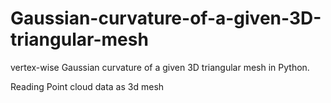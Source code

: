# Gaussian-curvature-of-a-given-3D-triangular-mesh
vertex-wise Gaussian curvature of a given 3D triangular  mesh in Python.

Reading Point cloud data as 3d mesh 
